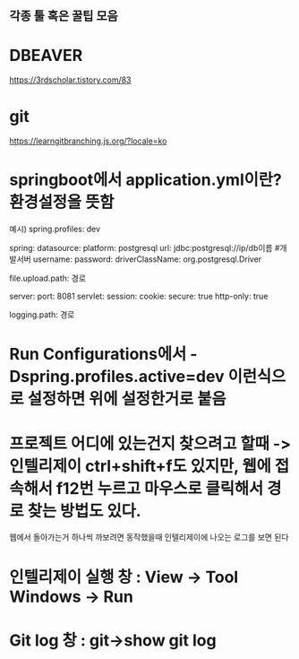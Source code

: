 ## 각종 툴 혹은 꿀팁 모음


# DBEAVER
https://3rdscholar.tistory.com/83
# git
https://learngitbranching.js.org/?locale=ko
# springboot에서 application.yml이란? 환경설정을 뜻함
예시)
spring.profiles: dev

spring:
  datasource:
    platform: postgresql
    url: jdbc:postgresql://ip/db이름 #개발서버
    username: 
    password: 
    driverClassName: org.postgresql.Driver
    
file.upload.path: 경로

server:
  port: 8081
  servlet:
    session:
      cookie:
        secure: true
        http-only: true
        
logging.path: 경로

# Run Configurations에서 -Dspring.profiles.active=dev 이런식으로 설정하면 위에 설정한거로 붙음

# 프로젝트 어디에 있는건지 찾으려고 할때 -> 인텔리제이 ctrl+shift+f도 있지만, 웹에 접속해서 f12번 누르고 마우스로 클릭해서 경로 찾는 방법도 있다.
  웹에서 돌아가는거 하나씩 까보려면 동작했을때 인텔리제이에 나오는 로그를 보면 된다

# 인텔리제이 실행 창 : View -> Tool Windows -> Run
# Git log 창 : git->show git log
